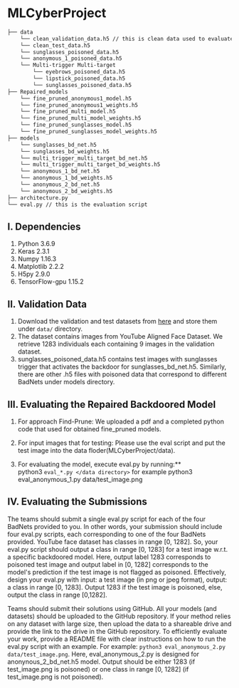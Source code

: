 # MLCyberProject
```bash
├── data 
    └── clean_validation_data.h5 // this is clean data used to evaluate the BadNet and design the backdoor defense
    └── clean_test_data.h5
    └── sunglasses_poisoned_data.h5
    └── anonymous_1_poisoned_data.h5
    └── Multi-trigger Multi-target
        └── eyebrows_poisoned_data.h5
        └── lipstick_poisoned_data.h5
        └── sunglasses_poisoned_data.h5
├── Repaired_models
    └── fine_pruned_anonymous1_model.h5
    └── fine_pruned_anonymous1_weights.h5
    └── fine_pruned_multi_model.h5
    └── fine_pruned_multi_model_weights.h5
    └── fine_pruned_sunglasses_model.h5
    └── fine_pruned_sunglasses_model_weights.h5    
├── models
    └── sunglasses_bd_net.h5
    └── sunglasses_bd_weights.h5
    └── multi_trigger_multi_target_bd_net.h5
    └── multi_trigger_multi_target_bd_weights.h5
    └── anonymous_1_bd_net.h5
    └── anonymous_1_bd_weights.h5
    └── anonymous_2_bd_net.h5
    └── anonymous_2_bd_weights.h5
├── architecture.py
└── eval.py // this is the evaluation script
```

## I. Dependencies
   1. Python 3.6.9
   2. Keras 2.3.1
   3. Numpy 1.16.3
   4. Matplotlib 2.2.2
   5. H5py 2.9.0
   6. TensorFlow-gpu 1.15.2
   
## II. Validation Data
   1. Download the validation and test datasets from [here](https://drive.google.com/drive/folders/13o2ybRJ1BkGUvfmQEeZqDo1kskyFywab?usp=sharing) and store them under `data/` directory.
   2. The dataset contains images from YouTube Aligned Face Dataset. We retrieve 1283 individuals each containing 9 images in the validation dataset.
   3. sunglasses_poisoned_data.h5 contains test images with sunglasses trigger that activates the backdoor for sunglasses_bd_net.h5. Similarly, there are other .h5 files with poisoned data that correspond to different BadNets under models directory.

## III. Evaluating the Repaired Backdoored Model
   1. For approach Find-Prune: We uploaded a pdf and a completed python code that used for obtained fine_pruned models.

   2. For input images that for testing: Please use the eval script and put the test image into the data floder(MLCyberProject/data).

   3. For evaluating the model, execute eval.py by running:**  
    python3 `eval_*.py </data directory>`  for example python3 eval_anonymous_1.py data/test_image.png

## IV. Evaluating the Submissions
The teams should submit a single eval.py script for each of the four BadNets provided to you. In other words, your submission should include four eval.py scripts, each corresponding to one of the four BadNets provided. YouTube face dataset has classes in range [0, 1282]. So, your eval.py script should output a class in range [0, 1283] for a test image w.r.t. a specific backdoored model. Here, output label 1283 corresponds to poisoned test image and output label in [0, 1282] corresponds to the model's prediction if the test image is not flagged as poisoned. Effectively, design your eval.py with input: a test image (in png or jpeg format), output: a class in range [0, 1283]. Output 1283 if the test image is poisoned, else, output the class in range [0,1282].

Teams should submit their solutions using GitHub. All your models (and datasets) should be uploaded to the GitHub repository. If your method relies on any dataset with large size, then upload the data to a shareable drive and provide the link to the drive in the GitHub repository. To efficiently evaluate your work, provide a README file with clear instructions on how to run the eval.py script with an example.
For example: `python3 eval_anonymous_2.py data/test_image.png`. Here, eval_anonymous_2.py is designed for anonynous_2_bd_net.h5 model. Output should be either 1283 (if test_image.png is poisoned) or one class in range [0, 1282] (if test_image.png is not poisoned).
